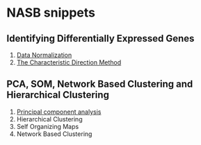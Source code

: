 # NASB snippets


## Identifying Differentially Expressed Genes

1. [Data Normalization](./identifying-differentially-expressed-genes/normalization.md)
2. [The Characteristic Direction Method](./identifying-differentially-expressed-genes/the-characteristic-direction-method.md)

## PCA, SOM, Network Based Clustering and Hierarchical Clustering

1. [Principal component analysis](./pca-som-network-based-clustering-and-hierarchical-clustering/principal-component-analysis.md)
2. Hierarchical Clustering
3. Self Organizing Maps
4. Network Based Clustering